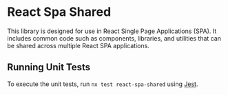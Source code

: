 # React Spa Shared

This library is designed for use in React Single Page Applications (SPA). It includes common code such as components, libraries, and utilities that can be shared across multiple React SPA applications.

## Running Unit Tests

To execute the unit tests, run `nx test react-spa-shared` using [Jest](https://jestjs.io).
